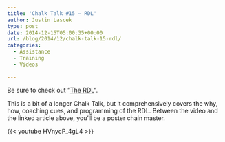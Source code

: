 ```yaml
---
title: 'Chalk Talk #15 – RDL'
author: Justin Lascek
type: post
date: 2014-12-15T05:00:35+00:00
url: /blog/2014/12/chalk-talk-15-rdl/
categories:
  - Assistance
  - Training
  - Videos

---
```

Be sure to check out &#8220;[The RDL][1]&#8220;.

This is a bit of a longer Chalk Talk, but it comprehensively covers the why, how, coaching cues, and programming of the RDL. Between the video and the linked article above, you&#8217;ll be a poster chain master.

{{< youtube HVnycP_4gL4 >}}

 [1]: /blog/2011/06/the-rdl/
